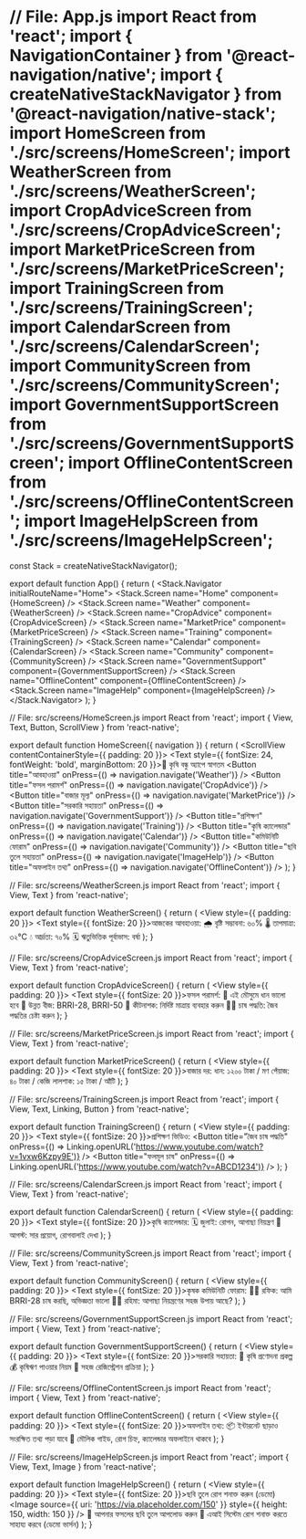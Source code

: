 # // File: App.js import React from 'react'; import { NavigationContainer } from '@react-navigation/native'; import { createNativeStackNavigator } from '@react-navigation/native-stack'; import HomeScreen from './src/screens/HomeScreen'; import WeatherScreen from './src/screens/WeatherScreen'; import CropAdviceScreen from './src/screens/CropAdviceScreen'; import MarketPriceScreen from './src/screens/MarketPriceScreen'; import TrainingScreen from './src/screens/TrainingScreen'; import CalendarScreen from './src/screens/CalendarScreen'; import CommunityScreen from './src/screens/CommunityScreen'; import GovernmentSupportScreen from './src/screens/GovernmentSupportScreen'; import OfflineContentScreen from './src/screens/OfflineContentScreen'; import ImageHelpScreen from './src/screens/ImageHelpScreen';

const Stack = createNativeStackNavigator();

export default function App() { return ( <NavigationContainer> <Stack.Navigator initialRouteName="Home"> <Stack.Screen name="Home" component={HomeScreen} /> <Stack.Screen name="Weather" component={WeatherScreen} /> <Stack.Screen name="CropAdvice" component={CropAdviceScreen} /> <Stack.Screen name="MarketPrice" component={MarketPriceScreen} /> <Stack.Screen name="Training" component={TrainingScreen} /> <Stack.Screen name="Calendar" component={CalendarScreen} /> <Stack.Screen name="Community" component={CommunityScreen} /> <Stack.Screen name="GovernmentSupport" component={GovernmentSupportScreen} /> <Stack.Screen name="OfflineContent" component={OfflineContentScreen} /> <Stack.Screen name="ImageHelp" component={ImageHelpScreen} /> </Stack.Navigator> </NavigationContainer> ); }

// File: src/screens/HomeScreen.js import React from 'react'; import { View, Text, Button, ScrollView } from 'react-native';

export default function HomeScreen({ navigation }) { return ( <ScrollView contentContainerStyle={{ padding: 20 }}> <Text style={{ fontSize: 24, fontWeight: 'bold', marginBottom: 20 }}>🌾 কৃষি বন্ধু অ্যাপে স্বাগতম</Text> <Button title="আবহাওয়া" onPress={() => navigation.navigate('Weather')} /> <Button title="ফসল পরামর্শ" onPress={() => navigation.navigate('CropAdvice')} /> <Button title="বাজার মূল্য" onPress={() => navigation.navigate('MarketPrice')} /> <Button title="সরকারি সহায়তা" onPress={() => navigation.navigate('GovernmentSupport')} /> <Button title="প্রশিক্ষণ" onPress={() => navigation.navigate('Training')} /> <Button title="কৃষি ক্যালেন্ডার" onPress={() => navigation.navigate('Calendar')} /> <Button title="কমিউনিটি ফোরাম" onPress={() => navigation.navigate('Community')} /> <Button title="ছবি তুলে সহায়তা" onPress={() => navigation.navigate('ImageHelp')} /> <Button title="অফলাইন তথ্য" onPress={() => navigation.navigate('OfflineContent')} /> </ScrollView> ); }

// File: src/screens/WeatherScreen.js import React from 'react'; import { View, Text } from 'react-native';

export default function WeatherScreen() { return ( <View style={{ padding: 20 }}> <Text style={{ fontSize: 20 }}>আজকের আবহাওয়া:</Text> <Text>🌧️ বৃষ্টি সম্ভাবনা: ৬০%</Text> <Text>🌡️ তাপমাত্রা: ৩২°C</Text> <Text>💧 আর্দ্রতা: ৭০%</Text> <Text>🗓️ ঋতুভিত্তিক পূর্বাভাস: বর্ষা</Text> </View> ); }

// File: src/screens/CropAdviceScreen.js import React from 'react'; import { View, Text } from 'react-native';

export default function CropAdviceScreen() { return ( <View style={{ padding: 20 }}> <Text style={{ fontSize: 20 }}>ফসল পরামর্শ:</Text> <Text>🌾 এই মৌসুমে ধান ভালো হবে</Text> <Text>🌱 উন্নত বীজ: BRRI-28, BRRI-50</Text> <Text>🐛 কীটনাশক: নির্দিষ্ট মাত্রায় ব্যবহার করুন</Text> <Text>👨‍🌾 চাষ পদ্ধতি: জৈব পদ্ধতির চেষ্টা করুন</Text> </View> ); }

// File: src/screens/MarketPriceScreen.js import React from 'react'; import { View, Text } from 'react-native';

export default function MarketPriceScreen() { return ( <View style={{ padding: 20 }}> <Text style={{ fontSize: 20 }}>বাজার দর:</Text> <Text>ধান: ১২০০ টাকা / মণ</Text> <Text>পেঁয়াজ: ৪০ টাকা / কেজি</Text> <Text>লালশাক: ১৫ টাকা / আঁটি</Text> </View> ); }

// File: src/screens/TrainingScreen.js import React from 'react'; import { View, Text, Linking, Button } from 'react-native';

export default function TrainingScreen() { return ( <View style={{ padding: 20 }}> <Text style={{ fontSize: 20 }}>প্রশিক্ষণ ভিডিও:</Text> <Button title="জৈব চাষ পদ্ধতি" onPress={() => Linking.openURL('https://www.youtube.com/watch?v=1vxw6Kzpy9E')} /> <Button title="ফলমূল চাষ" onPress={() => Linking.openURL('https://www.youtube.com/watch?v=ABCD1234')} /> </View> ); }

// File: src/screens/CalendarScreen.js import React from 'react'; import { View, Text } from 'react-native';

export default function CalendarScreen() { return ( <View style={{ padding: 20 }}> <Text style={{ fontSize: 20 }}>কৃষি ক্যালেন্ডার:</Text> <Text>🗓️ জুলাই: রোপন, আগাছা নিয়ন্ত্রণ</Text> <Text>📌 আগস্ট: সার প্রয়োগ, রোগবালাই দেখা</Text> </View> ); }

// File: src/screens/CommunityScreen.js import React from 'react'; import { View, Text } from 'react-native';

export default function CommunityScreen() { return ( <View style={{ padding: 20 }}> <Text style={{ fontSize: 20 }}>কৃষক কমিউনিটি ফোরাম:</Text> <Text>👨‍🌾 রফিক: আমি BRRI-28 চাষ করছি, অভিজ্ঞতা ভালো</Text> <Text>👩‍🌾 রহিমা: আগাছা নিয়ন্ত্রণের সহজ উপায় আছে?</Text> </View> ); }

// File: src/screens/GovernmentSupportScreen.js import React from 'react'; import { View, Text } from 'react-native';

export default function GovernmentSupportScreen() { return ( <View style={{ padding: 20 }}> <Text style={{ fontSize: 20 }}>সরকারি সহায়তা:</Text> <Text>📢 কৃষি প্রণোদনা প্রকল্প</Text> <Text>💰 কৃষিঋণ পাওয়ার নিয়ম</Text> <Text>📝 সহজ রেজিস্ট্রেশন প্রক্রিয়া</Text> </View> ); }

// File: src/screens/OfflineContentScreen.js import React from 'react'; import { View, Text } from 'react-native';

export default function OfflineContentScreen() { return ( <View style={{ padding: 20 }}> <Text style={{ fontSize: 20 }}>অফলাইন তথ্য:</Text> <Text>📦 ইন্টারনেট ছাড়াও সংরক্ষিত তথ্য পড়া যাবে</Text> <Text>📖 মৌলিক গাইড, রোগ চিহ্ন, ক্যালেন্ডার অফলাইনে থাকবে</Text> </View> ); }

// File: src/screens/ImageHelpScreen.js import React from 'react'; import { View, Text, Image } from 'react-native';

export default function ImageHelpScreen() { return ( <View style={{ padding: 20 }}> <Text style={{ fontSize: 20 }}>ছবি তুলে রোগ শনাক্ত করুন (ডেমো)</Text> <Image source={{ uri: 'https://via.placeholder.com/150' }} style={{ height: 150, width: 150 }} /> <Text>📸 আপনার ফসলের ছবি তুলে আপলোড করুন</Text> <Text>🤖 এআই সিস্টেম রোগ শনাক্ত করতে সাহায্য করবে (ডেমো ভার্সন)</Text> </View> ); }
